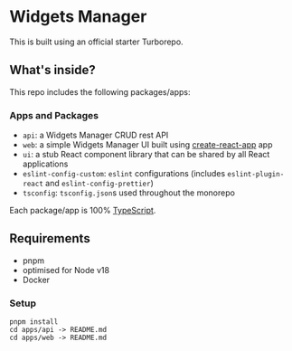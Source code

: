 # Widgets Manager

This is built using an official starter Turborepo.

## What's inside?

This repo includes the following packages/apps:

### Apps and Packages

- `api`: a Widgets Manager CRUD rest API
- `web`: a simple Widgets Manager UI built using [create-react-app](https://create-react-app.dev) app
- `ui`: a stub React component library that can be shared by all React applications
- `eslint-config-custom`: `eslint` configurations (includes `eslint-plugin-react` and `eslint-config-prettier`)
- `tsconfig`: `tsconfig.json`s used throughout the monorepo

Each package/app is 100% [TypeScript](https://www.typescriptlang.org/).

## Requirements

- pnpm
- optimised for Node v18
- Docker

### Setup

```
pnpm install
cd apps/api -> README.md
cd apps/web -> README.md
```
